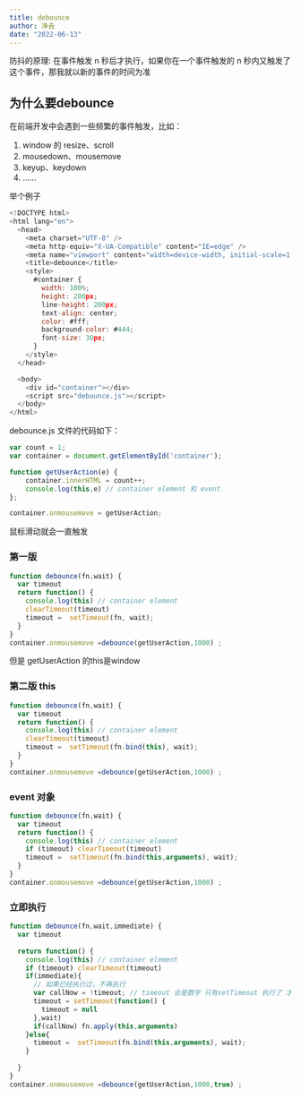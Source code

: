 ```yaml
---
title: debounce
author: 净垚
date: "2022-06-13"
---
```


防抖的原理: 在事件触发 n 秒后才执行，如果你在一个事件触发的 n 秒内又触发了这个事件，那我就以新的事件的时间为准
## 为什么要debounce
在前端开发中会遇到一些频繁的事件触发，比如：
1. window 的 resize、scroll
2. mousedown、mousemove
3. keyup、keydown
4. ……

 举个例子
```javascript
<!DOCTYPE html>
<html lang="en">
  <head>
    <meta charset="UTF-8" />
    <meta http-equiv="X-UA-Compatible" content="IE=edge" />
    <meta name="viewport" content="width=device-width, initial-scale=1.0" />
    <title>debounce</title>
    <style>
      #container {
        width: 100%;
        height: 200px;
        line-height: 200px;
        text-align: center;
        color: #fff;
        background-color: #444;
        font-size: 30px;
      }
    </style>
  </head>

  <body>
    <div id="container"></div>
    <script src="debounce.js"></script>
  </body>
</html>

```
debounce.js 文件的代码如下：
```javascript
var count = 1;
var container = document.getElementById('container');

function getUserAction(e) {
    container.innerHTML = count++;
    console.log(this,e) // container element 和 event
};

container.onmousemove = getUserAction;
```
鼠标滑动就会一直触发

### 第一版
```javascript
function debounce(fn,wait) {
  var timeout
  return function() {
    console.log(this) // container element 
    clearTimeout(timeout)
    timeout =  setTimeout(fn, wait);
  }
}
container.onmousemove =debounce(getUserAction,1000) ;
```
但是 getUserAction 的this是window

### 第二版 this

```javascript
function debounce(fn,wait) {
  var timeout
  return function() {
    console.log(this) // container element 
    clearTimeout(timeout)
    timeout =  setTimeout(fn.bind(this), wait);
  }
}
container.onmousemove =debounce(getUserAction,1000) ;
```

### event 对象

```javascript
function debounce(fn,wait) {
  var timeout
  return function() {
    console.log(this) // container element 
    if (timeout) clearTimeout(timeout)
    timeout =  setTimeout(fn.bind(this,arguments), wait);
  }
}
container.onmousemove =debounce(getUserAction,1000) ;
```


### 立即执行

```javascript
function debounce(fn,wait,immediate) {
  var timeout
  
  return function() {
    console.log(this) // container element 
    if (timeout) clearTimeout(timeout)
    if(immediate){
      // 如果已经执行过，不再执行
      var callNow = !timeout; // timeout 会是数字 只有setTimeout 执行了 才能再次调用fn 
      timeout = setTimeout(function() {
        timeout = null
      },wait)
      if(callNow) fn.apply(this,arguments)
    }else{
      timeout =  setTimeout(fn.bind(this,arguments), wait);
    }
    
  }
}
container.onmousemove =debounce(getUserAction,1000,true) ;
```